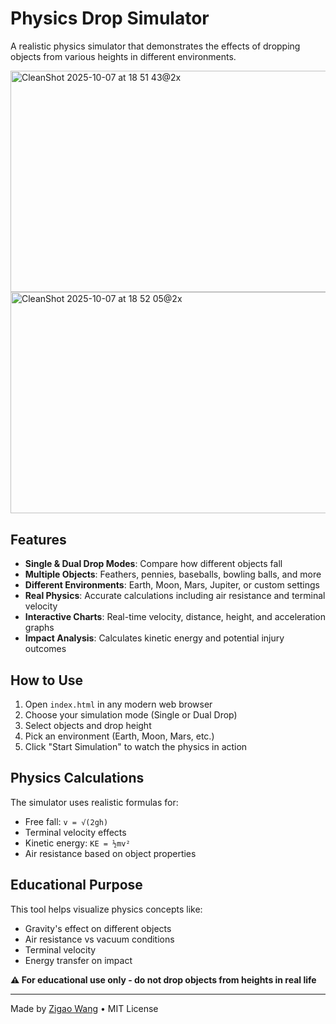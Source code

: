 # Physics Drop Simulator

A realistic physics simulator that demonstrates the effects of dropping objects from various heights in different environments.

<img width="590.5" height="354.2" alt="CleanShot 2025-10-07 at 18 51 43@2x" src="https://github.com/user-attachments/assets/6a5f24d9-23d7-4171-84d5-89edd921e255" />
<img width="590.5" height="354.2" alt="CleanShot 2025-10-07 at 18 52 05@2x" src="https://github.com/user-attachments/assets/34cfc0fc-f082-4c4c-8158-f2efa0b63ac7" />

## Features

- **Single & Dual Drop Modes**: Compare how different objects fall
- **Multiple Objects**: Feathers, pennies, baseballs, bowling balls, and more
- **Different Environments**: Earth, Moon, Mars, Jupiter, or custom settings
- **Real Physics**: Accurate calculations including air resistance and terminal velocity
- **Interactive Charts**: Real-time velocity, distance, height, and acceleration graphs
- **Impact Analysis**: Calculates kinetic energy and potential injury outcomes

## How to Use

1. Open `index.html` in any modern web browser
2. Choose your simulation mode (Single or Dual Drop)
3. Select objects and drop height
4. Pick an environment (Earth, Moon, Mars, etc.)
5. Click "Start Simulation" to watch the physics in action

## Physics Calculations

The simulator uses realistic formulas for:
- Free fall: `v = √(2gh)`
- Terminal velocity effects
- Kinetic energy: `KE = ½mv²`
- Air resistance based on object properties

## Educational Purpose

This tool helps visualize physics concepts like:
- Gravity's effect on different objects
- Air resistance vs vacuum conditions
- Terminal velocity
- Energy transfer on impact

**⚠️ For educational use only - do not drop objects from heights in real life**

---

Made by [Zigao Wang](https://zigao.wang) • MIT License
